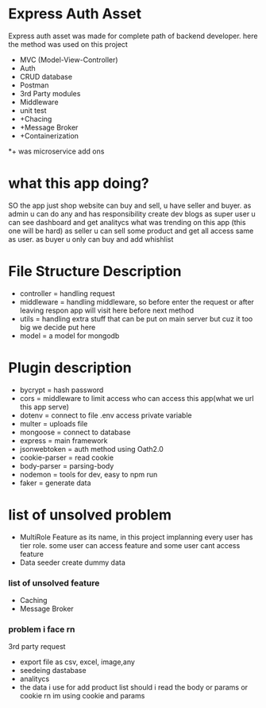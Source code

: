 # Express Auth Asset

Express auth asset was made for complete path of backend developer. here the method was used on this project

- MVC (Model-View-Controller)
- Auth
- CRUD database
- Postman
- 3rd Party modules
- Middleware
- unit test
- +Chacing
- +Message Broker
- +Containerization

*+ was microservice add ons

# what this app doing?

SO the app just shop website can buy and sell, u have seller and buyer.
as admin u can do any and has responsibility create dev blogs
as super user u can see dashboard and get analitycs what was trending on this app (this one will be hard)
as seller u can sell some product and get all access same as user.
as buyer u only can buy and add whishlist

# File Structure Description

- controller = handling request
- middleware = handling middleware, so before enter the request or after leaving respon app will visit here before next method
- utils = handling extra stuff that can be put on main server but cuz it too big we decide put here
- model = a model for mongodb

# Plugin description

- bycrypt = hash password
- cors = middleware to limit access who can access this app(what we url this app serve)
- dotenv = connect to file .env access private variable
- multer = uploads file
- mongoose = connect to database
- express = main framework
- jsonwebtoken = auth method using Oath2.0
- cookie-parser = read cookie
- body-parser = parsing-body
- nodemon = tools for dev, easy to npm run
- faker = generate data

# list of unsolved problem

- MultiRole Feature
as its name, in this project implanning every user has tier role. some user can access
feature and some user cant access feature
- Data seeder
create dummy data

### list of unsolved feature

- Caching
- Message Broker

### problem i face rn

3rd party request

- export file as csv, excel, image,any
- seedeing dastabase
- analitycs
- the data i use for add product list should i read the body or params or cookie
rn im using cookie and params